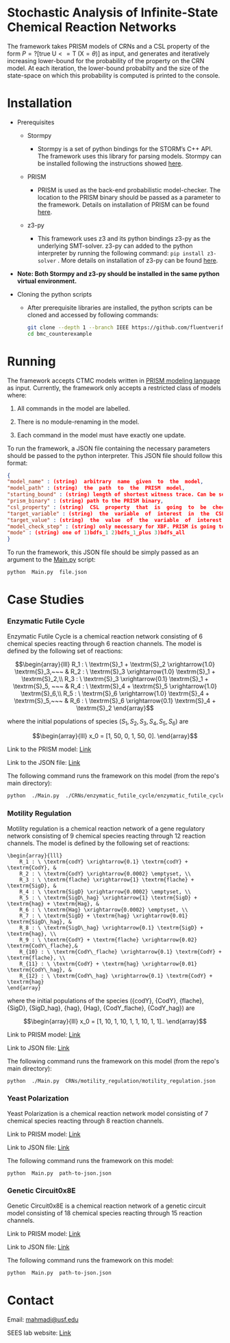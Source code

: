 
# Stochastic Analysis of Infinite-State Chemical Reaction Networks

The framework takes PRISM models of CRNs and a CSL property of the form $P=? [\textrm{true} \; \textrm{U}<=\textrm{T} \;  (\textrm{X}=\theta)]$ as input, and generates and iteratively increasing lower-bound for the probability of the property on the CRN model.
At each iteration, the lower-bound probabilty and the size of the state-space on which this probability is computed is printed to the console.

# Installation

- Prerequisites

	- Stormpy

		- Stormpy is a set of python bindings for the STORM’s C++ API. The framework uses this library for parsing models. Stormpy can be installed following the instructions showed [here](https://moves-rwth.github.io/stormpy/installation.html#installation-steps).

	- PRISM

		- PRISM is used as the back-end probabilistic model-checker. The location to the PRISM binary should be passed as a parameter to the framework. Details on installation of PRISM can be found [here](https://www.prismmodelchecker.org/manual/InstallingPRISM/Instructions).

	- z3-py

		- This framework uses z3 and its python bindings z3-py as the underlying SMT-solver. z3-py can added to the python interpreter by running the following command: `pip install z3-solver` . More details on installation of z3-py can be found [here](https://github.com/Z3Prover/z3?tab=readme-ov-file#z3-bindings).

- **Note: Both Stormpy and z3-py should be installed in the same python virtual environment.**

- Cloning the python scripts
	
	- After prerequisite libraries are installed, the python scripts can be cloned and accessed by following commands:
		 ```bash
		git clone --depth 1 --branch IEEE https://github.com/fluentverification/bmc_counterexample.git
		cd bmc_counterexample
		```


# Running

The framework accepts CTMC models written in [PRISM modeling language](https://www.prismmodelchecker.org/manual/ThePRISMLanguage/Introduction) as input. Currently, the framework only accepts a restricted class of models where:

1. All commands in the model are labelled.

2. There is no module-renaming in the model.

3. Each command in the model must have exactly one update.

To run the framework, a JSON file containing the necessary parameters should be passed to the python interpreter. This JSON file should follow this format:

```json
{
"model_name" : (string)  arbitrary  name  given  to  the  model,
"model_path" : (string)  the  path  to  the  PRISM  model,
"starting_bound" : (string) length of shortest witness trace. Can be set to 1 if not known,
"prism_binary" : (string) path to the PRISM binary,
"csl_property" : (string)  CSL  property  that  is  going  to  be  checked,
"target_variable" : (string)  the  variable  of  interest  in  the  CSL  property,
"target_value" : (string)  the  value  of  the  variable  of  interest  in  the  CSL  property,
"model_check_step" : (string) only necessary for XBF. PRISM is going to be called after the size of state space has increased by at least this value,
"mode" : (string) one of 1)bdfs_1 2)bdfs_1_plus 3)bdfs_all
}
```

To run the framework, this JSON file should be simply passed as an argument to the [Main.py](http://Main.py) script:

```bash
python  Main.py  file.json
```  

# Case Studies  

### Enzymatic Futile Cycle

Enzymatic Futile Cycle is a chemical reaction network consisting of 6 chemical species reacting through 6 reaction channels. The model is defined by the following set of reactions:

```math
\begin{array}{lll}
    R_1 : \ \textrm{S}_1 + \textrm{S}_2 \xrightarrow{1.0} \textrm{S}_3,~~~ &
    R_2 : \ \textrm{S}_3 \xrightarrow{1.0} \textrm{S}_1 + \textrm{S}_2,\\
    R_3 : \ \textrm{S}_3 \xrightarrow{0.1} \textrm{S}_1 + \textrm{S}_5, ~~~ &
    R_4 : \ \textrm{S}_4 + \textrm{S}_5 \xrightarrow{1.0} \textrm{S}_6,\\
    R_5 : \ \textrm{S}_6 \xrightarrow{1.0} \textrm{S}_4 + \textrm{S}_5,~~~ &
    R_6 : \ \textrm{S}_6 \xrightarrow{0.1} \textrm{S}_4 + \textrm{S}_2
\end{array}
```
where the initial populations of species $(S_1, S_2, S_3, S_4, S_5, S_6)$ are 
```math
\begin{array}{lll}
    x_0 = [1, 50, 0, 1, 50, 0].
\end{array}
```


Link to the PRISM model: [Link](https://github.com/fluentverification/bmc_counterexample/blob/IEEE/CRNs/enzymatic_futile_cycle/enzym_unb.sm)

Link to the JSON file: [Link](https://github.com/fluentverification/bmc_counterexample/blob/IEEE/CRNs/enzymatic_futile_cycle/enzymatic_futile_cycle.json)

The following command runs the framework on this model (from the repo's main directory):

```bash
python  ./Main.py  ./CRNs/enzymatic_futile_cycle/enzymatic_futile_cycle.json
```

### Motility Regulation

Motility regulation is a chemical reaction network of a gene regulatory network consisting of 9 chemical species reacting through 12 reaction channels. The model is defined by the following set of reactions:

```
\begin{array}{lll}
    R_1 : \ \textrm{codY} \xrightarrow{0.1} \textrm{codY} + \textrm{CodY}, &
    R_2 : \ \textrm{CodY} \xrightarrow{0.0002} \emptyset, \\
    R_3 : \ \textrm{flache} \xrightarrow{1} \textrm{flache} + \textrm{SigD}, &
    R_4 : \ \textrm{SigD} \xrightarrow{0.0002} \emptyset, \\
    R_5 : \ \textrm{SigD\_hag} \xrightarrow{1} \textrm{SigD} + \textrm{hag} + \textrm{Hag}, &
    R_6 : \ \textrm{Hag} \xrightarrow{0.0002} \emptyset, \\
    R_7 : \ \textrm{SigD} + \textrm{hag} \xrightarrow{0.01} \textrm{SigD\_hag}, &
    R_8 : \ \textrm{SigD\_hag} \xrightarrow{0.1} \textrm{SigD} + \textrm{hag}, \\
    R_9 : \ \textrm{CodY} + \textrm{flache} \xrightarrow{0.02} \textrm{CodY\_flache},&
    R_{10} : \ \textrm{CodY\_flache} \xrightarrow{0.1} \textrm{CodY} + \textrm{flache}, \\
    R_{11} : \ \textrm{CodY} + \textrm{hag} \xrightarrow{0.01} \textrm{CodY\_hag}, &
    R_{12} : \ \textrm{CodY\_hag} \xrightarrow{0.1} \textrm{CodY} + \textrm{hag} 
\end{array}
```

where the initial populations of the species 
({codY}, {CodY}, {flache}, {SigD}, {SigD\_hag}, {hag}, {Hag}, {CodY\_flache}, {CodY\_hag})
are 

```math
\begin{array}{lll}
    x_0 = [1, 10, 1, 10, 1, 1, 10, 1, 1]..
\end{array}
```

Link to PRISM model: [Link](https://github.com/fluentverification/bmc_counterexample/blob/IEEE/CRNs/motility_regulation/motility_unb.sm)

Link to JSON file: [Link](https://github.com/fluentverification/bmc_counterexample/blob/IEEE/CRNs/motility_regulation/motility_regulation.json) 

The following command runs the framework on this model (from the repo's main directory):

```bash
python  ./Main.py  CRNs/motility_regulation/motility_regulation.json
```

### Yeast Polarization

Yeast Polarization is a chemical reaction network model consisting of 7 chemical species reacting through 8 reaction channels.

Link to PRISM model: [Link](https://github.com/fluentverification/bmc_counterexample/blob/qest2024/CRNs/yeast_polarization/yeast_unb.sm) 

Link to JSON file: [Link](https://github.com/fluentverification/bmc_counterexample/blob/qest2024/CRNs/yeast_polarization/yeast_polarization.json)

The following command runs the framework on this model:

```bash
python  Main.py  path-to-json.json
```

### Genetic Circuit0x8E  

Genetic Circuit0x8E is a chemical reaction network of a genetic circuit model consisting of 18 chemical species reacting through 15 reaction channels.

Link to PRISM model: [Link](https://github.com/fluentverification/bmc_counterexample/blob/qest2024/CRNs/circuit0x8E/Circuit0x8E_100to111_unb.sm)

Link to JSON file: [Link](https://github.com/fluentverification/bmc_counterexample/blob/qest2024/CRNs/circuit0x8E/circuit0x8E.json)

The following command runs the framework on this model:

```bash
python  Main.py  path-to-json.json
```

# Contact

Email: mahmadi@usf.edu

SEES lab website: [Link](https://sees-usf.github.io/)